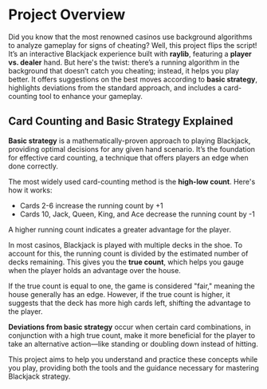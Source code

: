 # Project Overview

Did you know that the most renowned casinos use background algorithms to analyze gameplay for signs of cheating? Well, this project flips the script! It’s an interactive Blackjack experience built with **raylib**, featuring a **player vs. dealer** hand. But here's the twist: there’s a running algorithm in the background that doesn’t catch you cheating; instead, it helps you play better. It offers suggestions on the best moves according to **basic strategy**, highlights deviations from the standard approach, and includes a card-counting tool to enhance your gameplay.

## Card Counting and Basic Strategy Explained

**Basic strategy** is a mathematically-proven approach to playing Blackjack, providing optimal decisions for any given hand scenario. It’s the foundation for effective card counting, a technique that offers players an edge when done correctly.

The most widely used card-counting method is the **high-low count**. Here's how it works:

- Cards 2-6 increase the running count by +1
- Cards 10, Jack, Queen, King, and Ace decrease the running count by -1

A higher running count indicates a greater advantage for the player.

In most casinos, Blackjack is played with multiple decks in the shoe. To account for this, the running count is divided by the estimated number of decks remaining. This gives you the **true count**, which helps you gauge when the player holds an advantage over the house.

If the true count is equal to one, the game is considered "fair," meaning the house generally has an edge. However, if the true count is higher, it suggests that the deck has more high cards left, shifting the advantage to the player.

**Deviations from basic strategy** occur when certain card combinations, in conjunction with a high true count, make it more beneficial for the player to take an alternative action—like standing or doubling down instead of hitting.

This project aims to help you understand and practice these concepts while you play, providing both the tools and the guidance necessary for mastering Blackjack strategy.
